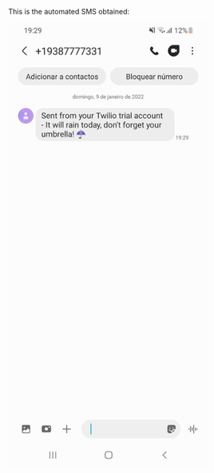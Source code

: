 This is the automated SMS obtained:

<img align="middle" width="400" height="" src="/repo_files/day_35.jpeg">

###
